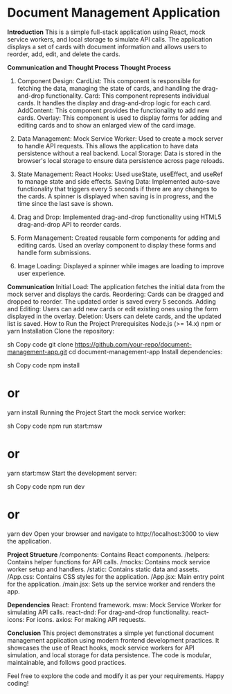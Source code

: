 # Document Management Application

**Introduction**
This is a simple full-stack application using React, mock service workers, and local storage to simulate API calls. The application displays a set of cards with document information and allows users to reorder, add, edit, and delete the cards.

**Communication and Thought Process**
**Thought Process**

1. Component Design:
CardList: This component is responsible for fetching the data, managing the state of cards, and handling the drag-and-drop functionality.
Card: This component represents individual cards. It handles the display and drag-and-drop logic for each card.
AddContent: This component provides the functionality to add new cards.
Overlay: This component is used to display forms for adding and editing cards and to show an enlarged view of the card image.

2. Data Management:
Mock Service Worker: Used to create a mock server to handle API requests. This allows the application to have data persistence without a real backend.
Local Storage: Data is stored in the browser's local storage to ensure data persistence across page reloads.

3. State Management:
React Hooks: Used useState, useEffect, and useRef to manage state and side effects.
Saving Data: Implemented auto-save functionality that triggers every 5 seconds if there are any changes to the cards. A spinner is displayed when saving is in progress, and the time since the last save is shown.

4. Drag and Drop:
Implemented drag-and-drop functionality using HTML5 drag-and-drop API to reorder cards.

5. Form Management:
Created reusable form components for adding and editing cards.
Used an overlay component to display these forms and handle form submissions.

6. Image Loading:
Displayed a spinner while images are loading to improve user experience.


**Communication**
Initial Load: The application fetches the initial data from the mock server and displays the cards.
Reordering: Cards can be dragged and dropped to reorder. The updated order is saved every 5 seconds.
Adding and Editing: Users can add new cards or edit existing ones using the form displayed in the overlay.
Deletion: Users can delete cards, and the updated list is saved.
How to Run the Project
Prerequisites
Node.js (>= 14.x)
npm or yarn
Installation
Clone the repository:

sh
Copy code
git clone https://github.com/your-repo/document-management-app.git
cd document-management-app
Install dependencies:

sh
Copy code
npm install
# or
yarn install
Running the Project
Start the mock service worker:

sh
Copy code
npm run start:msw
# or
yarn start:msw
Start the development server:

sh
Copy code
npm run dev
# or
yarn dev
Open your browser and navigate to http://localhost:3000 to view the application.

**Project Structure**
/components: Contains React components.
/helpers: Contains helper functions for API calls.
/mocks: Contains mock service worker setup and handlers.
/static: Contains static data and assets.
/App.css: Contains CSS styles for the application.
/App.jsx: Main entry point for the application.
/main.jsx: Sets up the service worker and renders the app.

**Dependencies**
React: Frontend framework.
msw: Mock Service Worker for simulating API calls.
react-dnd: For drag-and-drop functionality.
react-icons: For icons.
axios: For making API requests.

**Conclusion**
This project demonstrates a simple yet functional document management application using modern frontend development practices. It showcases the use of React hooks, mock service workers for API simulation, and local storage for data persistence. The code is modular, maintainable, and follows good practices.

Feel free to explore the code and modify it as per your requirements. Happy coding!
